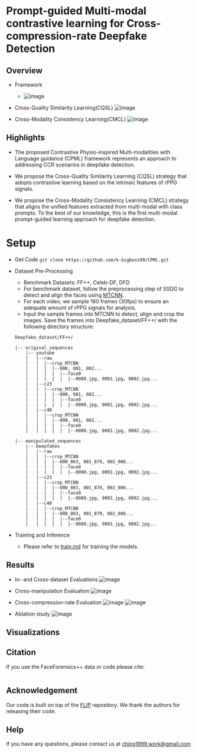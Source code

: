 # Prompt-guided Multi-modal contrastive learning for Cross-compression-rate Deepfake Detection

## Overview

- Framework
    - ![image](https://github.com/user-attachments/assets/024aaabb-212f-4119-9043-f23d539b51a9)
  
- Cross-Quality Similarity Learning(CQSL)
![image](https://hackmd.io/_uploads/r19_XIMCR.png)

- Cross-Modality Consistency Learning(CMCL)
![image](https://hackmd.io/_uploads/Hy2KXLGAR.png)



## Highlights

- The proposed Contrastive Physio-inspired Multi-modalities with Language guidance (CPML) framework represents an approach to addressing CCR scenarios in deepfake detection.

- We propose the Cross-Quality Similarity Learning (CQSL) strategy that adopts contrastive learning based on the intrinsic features of rPPG signals.

- We propose the Cross-Modality Consistency Learning (CMCL) strategy that aligns the unified features extracted from multi-modal with class prompts. To the best of our knowledge, this is the first multi-modal prompt-guided learning approach for deepfake detection.

# Setup

- Get Code
`git clone https://github.com/k-bigboss99/CPML.git`

- Dataset Pre-Processing
    - Benchmark Datasets: FF++, Celeb-DF, DFD
    - For benchmark dataset, follow the preprocessing step of SSDG to detect and align the faces using [MTCNN](https://github.com/YYuanAnyVision/mxnet_mtcnn_face_detection).
    - For each video, we sample 160 frames (30fps) to ensure an adequate amount of rPPG signals for analysis.
    - Input the sample frames into MTCNN to detect, align and crop the images. Save the frames into Deepfake_dataset/FF++/ with the following directory structure:
    ```
    Deepfake_dataset/FF++/

    |-- original_sequences
        |-- youtube
        |   |--raw
        |   |  |--crop_MTCNN
        |   |  |  |--000, 001, 002...
        |   |  |  |  |--face0
        |   |  |  |  |  |--0000.jpg, 0001.jpg, 0002.jpg... 
        |   |--c23
        |   |  |--crop_MTCNN
        |   |  |  |--000, 001, 002...
        |   |  |  |  |--face0
        |   |  |  |  |  |--0000.jpg, 0001.jpg, 0002.jpg...   
        |   |--c40
        |   |  |--crop_MTCNN
        |   |  |  |--000, 001, 002...
        |   |  |  |  |--face0
        |   |  |  |  |  |--0000.jpg, 0001.jpg, 0002.jpg...

    |-- manipulated_sequences
        |-- Deepfakes
        |   |--raw
        |   |  |--crop_MTCNN
        |   |  |  |--000_003, 001_870, 002_006...
        |   |  |  |  |--face0
        |   |  |  |  |  |--0000.jpg, 0001.jpg, 0002.jpg... 
        |   |--c23
        |   |  |--crop_MTCNN
        |   |  |  |--000_003, 001_870, 002_006...
        |   |  |  |  |--face0
        |   |  |  |  |  |--0000.jpg, 0001.jpg, 0002.jpg...   
        |   |--c40
        |   |  |--crop_MTCNN
        |   |  |  |--000_003, 001_870, 002_006...
        |   |  |  |  |--face0
        |   |  |  |  |  |--0000.jpg, 0001.jpg, 0002.jpg...

    ```

- Training and Inference
    - Please refer to [train.md](/UgsYqvB_TSu4bi2JvmAQIg) for training the models.



## Results

- In- and Cross-dataset Evaluations
![image](https://hackmd.io/_uploads/B1inW8zRR.png)

- Cross-manipulation Evaluation
![image](https://hackmd.io/_uploads/Byk5W8GR0.png)

-  Cross-compression-rate Evaluation
![image](https://hackmd.io/_uploads/HJ29bUf0C.png)
![image](https://hackmd.io/_uploads/SkspbUMAR.png)

- Ablation study
![image](https://hackmd.io/_uploads/rJ_AZIzRC.png)



## Visualizations

## Citation
If you use the FaceForensics++ data or code please cite:
```

```

## Acknowledgement
Our code is built on top of the [FLIP](https://github.com/koushiksrivats/FLIP?tab=readme-ov-file) repository. We thank the authors for releasing their code.

## Help
If you have any questions, please contact us at ching1999.work@gmail.com
